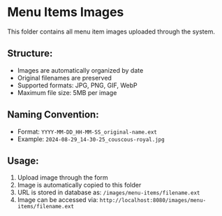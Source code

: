 # Menu Items Images

This folder contains all menu item images uploaded through the system.

## Structure:
- Images are automatically organized by date
- Original filenames are preserved
- Supported formats: JPG, PNG, GIF, WebP
- Maximum file size: 5MB per image

## Naming Convention:
- Format: `YYYY-MM-DD_HH-MM-SS_original-name.ext`
- Example: `2024-08-29_14-30-25_couscous-royal.jpg`

## Usage:
1. Upload image through the form
2. Image is automatically copied to this folder
3. URL is stored in database as: `/images/menu-items/filename.ext`
4. Image can be accessed via: `http://localhost:8080/images/menu-items/filename.ext`


